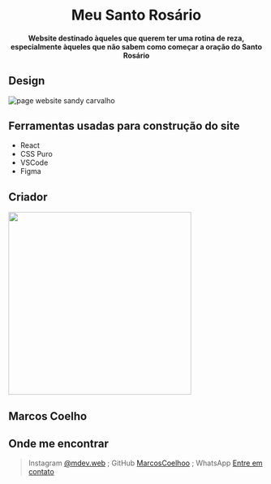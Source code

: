 
<h1 align="center">
  <br>
  <a href="https://meu-santo-rosario.vercel.app/" target="_blank"><img src="https://i.ibb.co/JyLLS2t/image.png" alt="" ></a>
  <br>
    Meu Santo Rosário
  <br>
</h1>

<h4 align="center">Website destinado àqueles que querem ter uma rotina de reza, especialmente àqueles que não sabem como começar a oração do Santo Rosário </h4>

## Design

  ![page website sandy carvalho](https://i.ibb.co/BGgdQ0J/full-page-santo-rosario.png)

## Ferramentas usadas para construção do site

- React
- CSS Puro
- VSCode
- Figma

## Criador

<a href="https://github.com/MarcosCoelhoo" target="_blank"><img src="https://avatars.githubusercontent.com/u/101224501?v=4" alt="" width="360" height="360"></a>

<h2>Marcos Coelho</h2>

## Onde me encontrar

> Instagram [@mdev.web](https://www.instagram.com/mdev.web/) ;
> GitHub [MarcosCoelhoo](https://github.com/MarcosCoelhoo) ;
> WhatsApp [Entre em contato](https://api.whatsapp.com/send?phone=5591985426763&text=Ol%C3%A1,%20vim%20pelo%20Github!)

